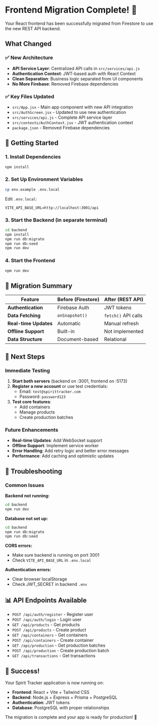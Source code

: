 # Frontend Migration Complete! 🎉

Your React frontend has been successfully migrated from Firestore to use the new REST API backend.

## What Changed

### ✅ **New Architecture**

- **API Service Layer**: Centralized API calls in `src/services/api.js`
- **Authentication Context**: JWT-based auth with React Context
- **Clean Separation**: Business logic separated from UI components
- **No More Firebase**: Removed Firebase dependencies

### ✅ **Key Files Updated**

- `src/App.jsx` - Main app component with new API integration
- `src/AuthScreen.jsx` - Updated to use new authentication
- `src/services/api.js` - Complete API service layer
- `src/contexts/AuthContext.jsx` - JWT authentication context
- `package.json` - Removed Firebase dependencies

## 🚀 Getting Started

### 1. **Install Dependencies**

```bash
npm install
```

### 2. **Set Up Environment Variables**

```bash
cp env.example .env.local
```

Edit `.env.local`:

```
VITE_API_BASE_URL=http://localhost:3001/api
```

### 3. **Start the Backend** (in separate terminal)

```bash
cd backend
npm install
npm run db:migrate
npm run db:seed
npm run dev
```

### 4. **Start the Frontend**

```bash
npm run dev
```

## 🔄 Migration Summary

| Feature               | Before (Firestore) | After (REST API)    |
| --------------------- | ------------------ | ------------------- |
| **Authentication**    | Firebase Auth      | JWT tokens          |
| **Data Fetching**     | `onSnapshot()`     | `fetch()` API calls |
| **Real-time Updates** | Automatic          | Manual refresh      |
| **Offline Support**   | Built-in           | Not implemented     |
| **Data Structure**    | Document-based     | Relational          |

## 🎯 **Next Steps**

### **Immediate Testing**

1. **Start both servers** (backend on :3001, frontend on :5173)
2. **Register a new account** or use test credentials:
   - Email: `test@spirittracker.com`
   - Password: `password123`
3. **Test core features**:
   - Add containers
   - Manage products
   - Create production batches

### **Future Enhancements**

- **Real-time Updates**: Add WebSocket support
- **Offline Support**: Implement service worker
- **Error Handling**: Add retry logic and better error messages
- **Performance**: Add caching and optimistic updates

## 🐛 **Troubleshooting**

### **Common Issues**

**Backend not running:**

```bash
cd backend
npm run dev
```

**Database not set up:**

```bash
cd backend
npm run db:migrate
npm run db:seed
```

**CORS errors:**

- Make sure backend is running on port 3001
- Check `VITE_API_BASE_URL` in `.env.local`

**Authentication errors:**

- Clear browser localStorage
- Check JWT_SECRET in backend `.env`

## 📊 **API Endpoints Available**

- `POST /api/auth/register` - Register user
- `POST /api/auth/login` - Login user
- `GET /api/products` - Get products
- `POST /api/products` - Create product
- `GET /api/containers` - Get containers
- `POST /api/containers` - Create container
- `GET /api/production` - Get production batches
- `POST /api/production` - Create production batch
- `GET /api/transactions` - Get transactions

## 🎉 **Success!**

Your Spirit Tracker application is now running on:

- **Frontend**: React + Vite + Tailwind CSS
- **Backend**: Node.js + Express + Prisma + PostgreSQL
- **Authentication**: JWT tokens
- **Database**: PostgreSQL with proper relationships

The migration is complete and your app is ready for production! 🚀
